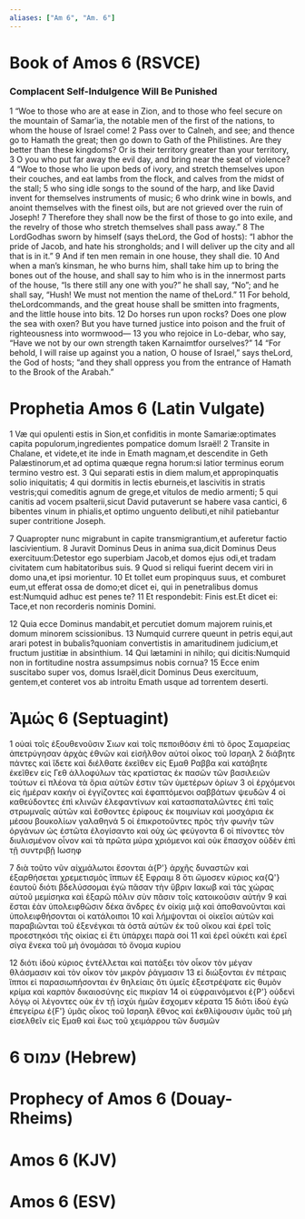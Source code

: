 ```yaml
---
aliases: ["Am 6", "Am. 6"]
---
```



# Book of Amos 6 (RSVCE)

### Complacent Self-Indulgence Will Be Punished
1 “Woe to those who are at ease in Zion, and to those who feel secure on the mountain of Samarʹia, the notable men of the first of the nations, to whom the house of Israel come!
2 Pass over to Calneh, and see; and thence go to Hamath the great; then go down to Gath of the Philistines. Are they better than these kingdoms? Or is their territory greater than your territory,
3 O you who put far away the evil day, and bring near the seat of violence?
4 “Woe to those who lie upon beds of ivory, and stretch themselves upon their couches, and eat lambs from the flock, and calves from the midst of the stall;
5 who sing idle songs to the sound of the harp, and like David invent for themselves instruments of music;
6 who drink wine in bowls, and anoint themselves with the finest oils, but are not grieved over the ruin of Joseph!
7 Therefore they shall now be the first of those to go into exile, and the revelry of those who stretch themselves shall pass away.”
8 The LordGodhas sworn by himself (says theLord, the God of hosts): “I abhor the pride of Jacob, and hate his strongholds; and I will deliver up the city and all that is in it.”
9 And if ten men remain in one house, they shall die.
10 And when a man’s kinsman, he who burns him, shall take him up to bring the bones out of the house, and shall say to him who is in the innermost parts of the house, “Is there still any one with you?” he shall say, “No”; and he shall say, “Hush! We must not mention the name of theLord.”
11 For behold, theLordcommands, and the great house shall be smitten into fragments, and the little house into bits.
12 Do horses run upon rocks? Does one plow the sea with oxen? But you have turned justice into poison and the fruit of righteousness into wormwood—
13 you who rejoice in Lo-debar, who say, “Have we not by our own strength taken Karnaimtfor ourselves?”
14 “For behold, I will raise up against you a nation, O house of Israel,” says theLord, the God of hosts; “and they shall oppress you from the entrance of Hamath to the Brook of the Arabah.”


# Prophetia Amos 6 (Latin Vulgate)

1 Væ qui opulenti estis in Sion,et confiditis in monte Samariæ:optimates capita populorum,ingredientes pompatice domum Israël!
2 Transite in Chalane, et videte,et ite inde in Emath magnam,et descendite in Geth Palæstinorum,et ad optima quæque regna horum:si latior terminus eorum termino vestro est.
3 Qui separati estis in diem malum,et appropinquatis solio iniquitatis;
4 qui dormitis in lectis eburneis,et lascivitis in stratis vestris;qui comeditis agnum de grege,et vitulos de medio armenti;
5 qui canitis ad vocem psalterii,sicut David putaverunt se habere vasa cantici,
6 bibentes vinum in phialis,et optimo unguento delibuti,et nihil patiebantur super contritione Joseph.

7 Quapropter nunc migrabunt in capite transmigrantium,et auferetur factio lascivientium.
8 Juravit Dominus Deus in anima sua,dicit Dominus Deus exercituum:Detestor ego superbiam Jacob,et domos ejus odi,et tradam civitatem cum habitatoribus suis.
9 Quod si reliqui fuerint decem viri in domo una,et ipsi morientur.
10 Et tollet eum propinquus suus, et comburet eum,ut efferat ossa de domo;et dicet ei, qui in penetralibus domus est:Numquid adhuc est penes te?
11 Et respondebit: Finis est.Et dicet ei: Tace,et non recorderis nominis Domini.

12 Quia ecce Dominus mandabit,et percutiet domum majorem ruinis,et domum minorem scissionibus.
13 Numquid currere queunt in petris equi,aut arari potest in bubalis?quoniam convertistis in amaritudinem judicium,et fructum justitiæ in absinthium.
14 Qui lætamini in nihilo; qui dicitis:Numquid non in fortitudine nostra assumpsimus nobis cornua?
15 Ecce enim suscitabo super vos, domus Israël,dicit Dominus Deus exercituum, gentem,et conteret vos ab introitu Emath usque ad torrentem deserti.


# Ἀμώς 6 (Septuagint)

1 οὐαὶ τοῖς ἐξουθενοῦσιν Σιων καὶ τοῖς πεποιθόσιν ἐπὶ τὸ ὄρος Σαμαρείας ἀπετρύγησαν ἀρχὰς ἐθνῶν καὶ εἰσῆλθον αὐτοί οἶκος τοῦ Ισραηλ
2 διάβητε πάντες καὶ ἴδετε καὶ διέλθατε ἐκεῖθεν εἰς Εμαθ Ραββα καὶ κατάβητε ἐκεῖθεν εἰς Γεθ ἀλλοφύλων τὰς κρατίστας ἐκ πασῶν τῶν βασιλειῶν τούτων εἰ πλέονα τὰ ὅρια αὐτῶν ἐστιν τῶν ὑμετέρων ὁρίων
3 οἱ ἐρχόμενοι εἰς ἡμέραν κακήν οἱ ἐγγίζοντες καὶ ἐφαπτόμενοι σαββάτων ψευδῶν
4 οἱ καθεύδοντες ἐπὶ κλινῶν ἐλεφαντίνων καὶ κατασπαταλῶντες ἐπὶ ταῖς στρωμναῖς αὐτῶν καὶ ἔσθοντες ἐρίφους ἐκ ποιμνίων καὶ μοσχάρια ἐκ μέσου βουκολίων γαλαθηνά
5 οἱ ἐπικροτοῦντες πρὸς τὴν φωνὴν τῶν ὀργάνων ὡς ἑστῶτα ἐλογίσαντο καὶ οὐχ ὡς φεύγοντα
6 οἱ πίνοντες τὸν διυλισμένον οἶνον καὶ τὰ πρῶτα μύρα χριόμενοι καὶ οὐκ ἔπασχον οὐδὲν ἐπὶ τῇ συντριβῇ Ιωσηφ

7 διὰ τοῦτο νῦν αἰχμάλωτοι ἔσονται ἀ{P'} ἀρχῆς δυναστῶν καὶ ἐξαρθήσεται χρεμετισμὸς ἵππων ἐξ Εφραιμ
8 ὅτι ὤμοσεν κύριος κα{Q'} ἑαυτοῦ διότι βδελύσσομαι ἐγὼ πᾶσαν τὴν ὕβριν Ιακωβ καὶ τὰς χώρας αὐτοῦ μεμίσηκα καὶ ἐξαρῶ πόλιν σὺν πᾶσιν τοῖς κατοικοῦσιν αὐτήν
9 καὶ ἔσται ἐὰν ὑπολειφθῶσιν δέκα ἄνδρες ἐν οἰκίᾳ μιᾷ καὶ ἀποθανοῦνται καὶ ὑπολειφθήσονται οἱ κατάλοιποι
10 καὶ λήμψονται οἱ οἰκεῖοι αὐτῶν καὶ παραβιῶνται τοῦ ἐξενέγκαι τὰ ὀστᾶ αὐτῶν ἐκ τοῦ οἴκου καὶ ἐρεῖ τοῖς προεστηκόσι τῆς οἰκίας εἰ ἔτι ὑπάρχει παρὰ σοί
11 καὶ ἐρεῖ οὐκέτι καὶ ἐρεῖ σίγα ἕνεκα τοῦ μὴ ὀνομάσαι τὸ ὄνομα κυρίου

12 διότι ἰδοὺ κύριος ἐντέλλεται καὶ πατάξει τὸν οἶκον τὸν μέγαν θλάσμασιν καὶ τὸν οἶκον τὸν μικρὸν ῥάγμασιν
13 εἰ διώξονται ἐν πέτραις ἵπποι εἰ παρασιωπήσονται ἐν θηλείαις ὅτι ὑμεῖς ἐξεστρέψατε εἰς θυμὸν κρίμα καὶ καρπὸν δικαιοσύνης εἰς πικρίαν
14 οἱ εὐφραινόμενοι ἐ{P'} οὐδενὶ λόγῳ οἱ λέγοντες οὐκ ἐν τῇ ἰσχύι ἡμῶν ἔσχομεν κέρατα
15 διότι ἰδοὺ ἐγὼ ἐπεγείρω ἐ{F'} ὑμᾶς οἶκος τοῦ Ισραηλ ἔθνος καὶ ἐκθλίψουσιν ὑμᾶς τοῦ μὴ εἰσελθεῖν εἰς Εμαθ καὶ ἕως τοῦ χειμάρρου τῶν δυσμῶν


# 6 עמוס (Hebrew)


# Prophecy of Amos 6 (Douay-Rheims)


# Amos 6 (KJV)


# Amos 6 (ESV)

